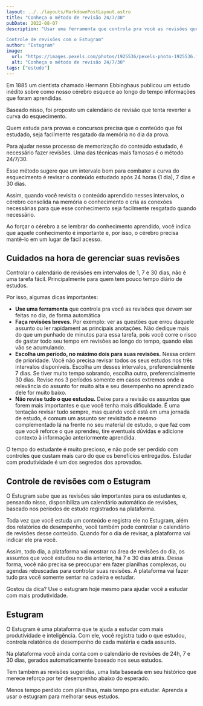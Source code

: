 ```yaml
---
layout: ../../layouts/MarkdownPostLayout.astro
title: "Conheça o método de revisão 24/7/30"
pubDate: 2022-08-07
description: "Usar uma ferramenta que controla pra você as revisões que devem ser feitas no dia, de forma automática, é muito importante para que as revisões não tomem mais tempo do que devem. O tempo do estudante é muito precioso, e não pode ser perdido com controles que custam mais caro do que os benefícios entregados. Estudar com produtividade é um dos segredos dos aprovados.

Controle de revisões com o Estugram"
author: "Estugram"
image:
  url: "https://images.pexels.com/photos/1925536/pexels-photo-1925536.jpeg?auto=compress&cs=tinysrgb&w=1260&h=750&dpr=1"
  alt: "Conheça o método de revisão 24/7/30"
tags: ["estudo"]
---
```


Em 1885 um cientista chamado Hermann Ebbinghaus publicou um estudo inédito sobre como nosso cérebro esquece ao longo do tempo informações que foram aprendidas.

Baseado nisso, foi proposto um calendário de revisão que tenta reverter a curva do esquecimento.

Quem estuda para provas e concursos precisa que o conteúdo que foi estudado, seja facilmente resgatado da memória no dia da prova.

Para ajudar nesse processo de memorização do conteúdo estudado, é necessário fazer revisões. Uma das técnicas mais famosas é o método 24/7/30.

Esse método sugere que um intervalo bom para combater a curva do esquecimento é revisar o conteúdo estudado após 24 horas (1 dia), 7 dias e 30 dias.

Assim, quando você revisita o conteúdo aprendido nesses intervalos, o cérebro consolida na memória o conhecimento e cria as conexões necessárias para que esse conhecimento seja facilmente resgatado quando necessário.

Ao forçar o cérebro a se lembrar do conhecimento aprendido, você indica que aquele conhecimento é importante e, por isso, o cérebro precisa mantê-lo em um lugar de fácil acesso.

## Cuidados na hora de gerenciar suas revisões

Controlar o calendário de revisões em intervalos de 1, 7 e 30 dias, não é uma tarefa fácil. Principalmente para quem tem pouco tempo diário de estudos.

Por isso, algumas dicas importantes:

- **Use uma ferramenta** que controla pra você as revisões que devem ser feitas no dia, de forma automática
- **Faça revisões breves.** Por exemplo: ver as questões que errou daquele assunto ou ler rapidament as principais anotações. Não dedique mais do que um punhado de minutos para essa tarefa, pois você corre o risco de gastar todo seu tempo em revisões ao longo do tempo, quando elas vão se acumulando.
- **Escolha um período, no máximo dois para suas revisões.** Nessa ordem de prioridade. Você não precisa revisar todos os seus estudos nos três intervalos disponíveis. Escolha um desses intervalos, preferencialmente 7 dias. Se tiver muito tempo sobrando, escolha outro, preferencialmente 30 dias. Revise nos 3 períodos somente em casos extremos onde a relevância do assunto for muito alta e seu desempenho no aprendizado dele for muito baixo.
- **Não revise tudo o que estudou.** Deixe para a revisão os assuntos que forem mais importantes e que você tenha mais dificuldade. É uma tentação revisar tudo sempre, mas quando você está em uma jornada de estudo, é comum um assunto ser revisitado e mesmo complementado lá na frente no seu material de estudo, o que faz com que você reforce o que aprendeu, tire eventuais dúvidas e adicione contexto à informação anteriormente aprendida.

O tempo do estudante é muito precioso, e não pode ser perdido com controles que custam mais caro do que os benefícios entregados. Estudar com produtividade é um dos segredos dos aprovados.

## Controle de revisões com o Estugram

O Estugram sabe que as revisões são importantes para os estudantes e, pensando nisso, disponibiliza um calendário automático de revisões, baseado nos períodos de estudo registrados na plataforma.

Toda vez que você estuda um conteúdo e registra ele no Estugram, além dos relatórios de desempenho, você também pode controlar o calendário de revisões desse conteúdo. Quando for o dia de revisar, a plataforma vai indicar ele pra você.

Assim, todo dia, a plataforma vai mostrar na área de revisões do dia, os assuntos que você estudou no dia anterior, há 7 e 30 dias atrás. Dessa forma, você não precisa se preocupar em fazer planilhas complexas, ou agendas rebuscadas para controlar suas revisões. A plataforma vai fazer tudo pra você somente sentar na cadeira e estudar.

Gostou da dica? Use o estugram hoje mesmo para ajudar você a estudar com mais produtividade.

## Estugram

O Estugram é uma plataforma que te ajuda a estudar com mais produtividade e inteligência. Com ele, você registra tudo o que estudou, controla relatórios de desempenho de cada matéria e cada assunto.

Na plataforma você ainda conta com o calendário de revisões de 24h, 7 e 30 dias, gerados automaticamente baseado nos seus estudos.

Tem também as revisões sugeridas, uma lista baseada em seu histórico que merece reforço por ter desempenho abaixo do esperado.

Menos tempo perdido com planilhas, mais tempo pra estudar. Aprenda a usar o estugram para melhorar seus estudos.
